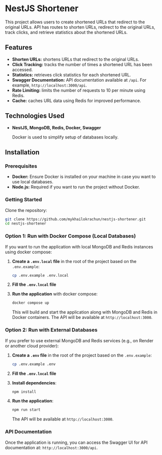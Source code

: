 # NestJS Shortener

This project allows users to create shortened URLs that redirect to the original URLs. API has routes to shorten URLs, redirect to the original URLs, track clicks, and retrieve statistics about the shortened URLs.

## Features

- **Shorten URLs:** shortens URLs that redirect to the original URLs.
- **Click Tracking:** tracks the number of times a shortened URL has been accessed.
- **Statistics:** retrieves click statistics for each shortened URL.
- **Swagger Documentation:** API documentation available at `/api`. For example, `http://localhost:3000/api`.
- **Rate Limiting:** limits the number of requests to 10 per minute using Redis.
- **Cache:** caches URL data using Redis for improved performance.

## Technologies Used

- **NestJS, MongoDB, Redis, Docker, Swagger**

  Docker is used to simplify setup of databases locally.

## Installation

### Prerequisites

- **Docker:** Ensure Docker is installed on your machine in case you want to use local databases.
- **Node.js:** Required if you want to run the project without Docker.

### Getting Started

Clone the repository:

```bash
git clone https://github.com/mykhailokrachun/nestjs-shortener.git
cd nestjs-shortener
```

### Option 1: Run with Docker Compose (Local Databases)

If you want to run the application with local MongoDB and Redis instances using docker compose:

1. **Create a `.env.local` file** in the root of the project based on the `.env.example`:

   ```bash
   cp .env.example .env.local
   ```

2. **Fill the `.env.local` file**

3. **Run the application** with docker compose:

   ```bash
   docker compose up
   ```

   This will build and start the application along with MongoDB and Redis in Docker containers. The API will be available at `http://localhost:3000`.

### Option 2: Run with External Databases

If you prefer to use external MongoDB and Redis services (e.g., on Render or another cloud provider):

1. **Create a `.env` file** in the root of the project based on the `.env.example`:

   ```bash
   cp .env.example .env
   ```

2. **Fill the `.env.local` file**

3. **Install dependencies**:

   ```bash
   npm install
   ```

4. **Run the application**:

   ```bash
   npm run start
   ```

   The API will be available at `http://localhost:3000`.

### API Documentation

Once the application is running, you can access the Swagger UI for API documentation at: `http://localhost:3000/api`.
